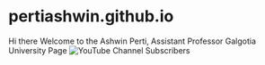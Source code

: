 # pertiashwin.github.io
Hi there Welcome to the Ashwin Perti,
Assistant Professor
Galgotia University Page
![YouTube Channel Subscribers](https://img.shields.io/youtube/channel/subscribers/https://www.youtube.com/channel/UCSgzZYFit7q4_2HCEBzSCqQ?color=red&label=ashwin&logo=Ashwin%20Perti&logoColor=red&style=social)

